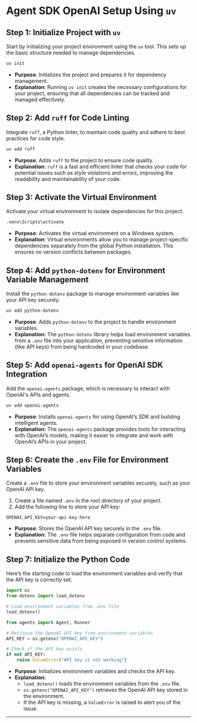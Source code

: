 # Agent SDK OpenAI Setup Using `uv`

## Step 1: Initialize Project with `uv`

Start by initializing your project environment using the `uv` tool. This sets up the basic structure needed to manage dependencies.

```sh
uv init
```

- **Purpose**: Initializes the project and prepares it for dependency management.
- **Explanation**: Running `uv init` creates the necessary configurations for your project, ensuring that all dependencies can be tracked and managed effectively.

## Step 2: Add `ruff` for Code Linting

Integrate `ruff`, a Python linter, to maintain code quality and adhere to best practices for code style.

```sh
uv add ruff
```

- **Purpose**: Adds `ruff` to the project to ensure code quality.
- **Explanation**: `ruff` is a fast and efficient linter that checks your code for potential issues such as style violations and errors, improving the readability and maintainability of your code.

## Step 3: Activate the Virtual Environment

Activate your virtual environment to isolate dependencies for this project.

```sh
.venv\Scripts\activate
```

- **Purpose**: Activates the virtual environment on a Windows system.
- **Explanation**: Virtual environments allow you to manage project-specific dependencies separately from the global Python installation. This ensures no version conflicts between packages.

## Step 4: Add `python-dotenv` for Environment Variable Management

Install the `python-dotenv` package to manage environment variables like your API key securely.

```sh
uv add python-dotenv
```

- **Purpose**: Adds `python-dotenv` to the project to handle environment variables.
- **Explanation**: The `python-dotenv` library helps load environment variables from a `.env` file into your application, preventing sensitive information (like API keys) from being hardcoded in your codebase.

## Step 5: Add `openai-agents` for OpenAI SDK Integration

Add the `openai-agents` package, which is necessary to interact with OpenAI's APIs and agents.

```sh
uv add openai-agents
```

- **Purpose**: Installs `openai-agents` for using OpenAI’s SDK and building intelligent agents.
- **Explanation**: The `openai-agents` package provides tools for interacting with OpenAI’s models, making it easier to integrate and work with OpenAI’s APIs in your project.

## Step 6: Create the `.env` File for Environment Variables

Create a `.env` file to store your environment variables securely, such as your OpenAI API key.

1. Create a file named `.env` in the root directory of your project.
2. Add the following line to store your API key:

```
OPENAI_API_KEY=your-api-key-here
```

- **Purpose**: Stores the OpenAI API key securely in the `.env` file.
- **Explanation**: The `.env` file helps separate configuration from code and prevents sensitive data from being exposed in version control systems.

## Step 7: Initialize the Python Code

Here’s the starting code to load the environment variables and verify that the API key is correctly set.

```python
import os
from dotenv import load_dotenv

# Load environment variables from .env file
load_dotenv()

from agents import Agent, Runner

# Retrieve the OpenAI API key from environment variables
API_KEY = os.getenv("OPENAI_API_KEY")

# Check if the API key exists
if not API_KEY:
    raise ValueError("API key is not working")
```

- **Purpose**: Initializes environment variables and checks the API key.
- **Explanation**:
  - `load_dotenv()` loads the environment variables from the `.env` file.
  - `os.getenv("OPENAI_API_KEY")` retrieves the OpenAI API key stored in the environment.
  - If the API key is missing, a `ValueError` is raised to alert you of the issue.

---
